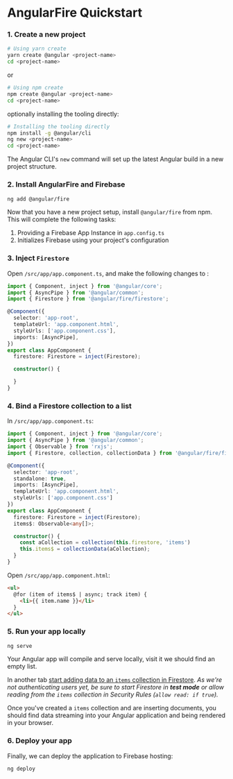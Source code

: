 # AngularFire Quickstart

### 1. Create a new project

```bash
# Using yarn create
yarn create @angular <project-name>
cd <project-name>
```
or 

```bash
# Using npm create
npm create @angular <project-name>
cd <project-name>
```

optionally installing the tooling directly:
```bash
# Installing the tooling directly
npm install -g @angular/cli
ng new <project-name>
cd <project-name>
```

The Angular CLI's `new` command will set up the latest Angular build in a new project structure.

### 2. Install AngularFire and Firebase

```bash
ng add @angular/fire
```

Now that you have a new project setup, install `@angular/fire` from npm. This will complete the following tasks:

1. Providing a Firebase App Instance in `app.config.ts`
2. Initializes Firebase using your project's configuration

### 3. Inject `Firestore`

Open `/src/app/app.component.ts`, and make the following changes to :

```ts
import { Component, inject } from '@angular/core';
import { AsyncPipe } from '@angular/common';
import { Firestore } from '@angular/fire/firestore';

@Component({
  selector: 'app-root',
  templateUrl: 'app.component.html',
  styleUrls: ['app.component.css'],
  imports: [AsyncPipe],
})
export class AppComponent {
  firestore: Firestore = inject(Firestore);

  constructor() {

  }
}
```

### 4. Bind a Firestore collection to a list

In `/src/app/app.component.ts`:

```ts
import { Component, inject } from '@angular/core';
import { AsyncPipe } from '@angular/common';
import { Observable } from 'rxjs';
import { Firestore, collection, collectionData } from '@angular/fire/firestore';

@Component({
  selector: 'app-root',
  standalone: true,
  imports: [AsyncPipe],
  templateUrl: 'app.component.html',
  styleUrls: ['app.component.css']
})
export class AppComponent {
  firestore: Firestore = inject(Firestore);
  items$: Observable<any[]>;

  constructor() {
    const aCollection = collection(this.firestore, 'items')
    this.items$ = collectionData(aCollection);
  }
}
```

Open `/src/app/app.component.html`:

```html
<ul>
  @for (item of items$ | async; track item) {
    <li>{{ item.name }}</li>
  }
</ul>
```

### 5. Run your app locally

```bash
ng serve
```

Your Angular app will compile and serve locally, visit it we should find an empty list.

In another tab [start adding data to an `items` collection in Firestore](https://firebase.google.com/docs/firestore/manage-data/add-data). *As we're not authenticating users yet, be sure to start Firestore in **test mode** or allow reading from the `items` collection in Security Rules (`allow read: if true`).*

Once you've created a `items` collection and are inserting documents, you should find data streaming into your Angular application and being rendered in your browser.

### 6. Deploy your app

Finally, we can deploy the application to Firebase hosting:

```bash
ng deploy
```
